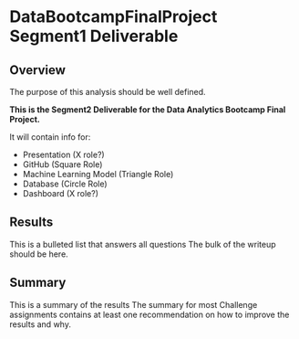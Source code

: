 # DataBootcampFinalProject Segment1 Deliverable

## Overview

The purpose of this analysis should be well defined.

**This is the Segment2 Deliverable for the Data Analytics Bootcamp Final Project.**

It will contain info for:

- Presentation (X role?)
- GitHub (Square Role)
- Machine Learning Model (Triangle Role)
- Database (Circle Role)
- Dashboard (X role?)

## Results

This is a bulleted list that answers all questions
The bulk of the writeup should be here.

## Summary

This is a summary of the results
The summary for most Challenge assignments contains at least one recommendation on how to improve the results and why.

